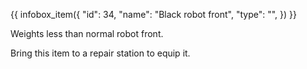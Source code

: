 {{ infobox_item({
	"id": 34,
	"name": "Black robot front",
	"type": "",
}) }}

Weights less than normal robot front.

Bring this item to a repair station to equip it.